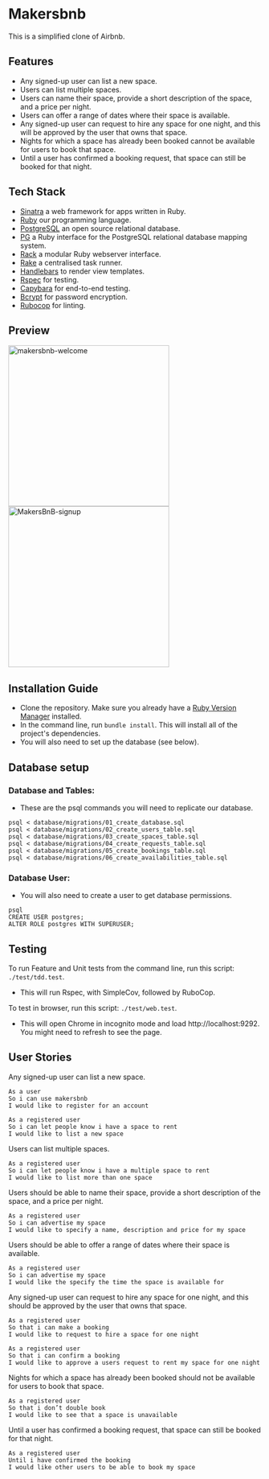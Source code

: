 # Makersbnb
This is a simplified clone of Airbnb. 

## Features
- Any signed-up user can list a new space.
- Users can list multiple spaces.
- Users can name their space, provide a short description of the space, and a price per night.
- Users can offer a range of dates where their space is available.
- Any signed-up user can request to hire any space for one night, and this will be approved by the user that owns that space.
- Nights for which a space has already been booked cannot be available for users to book that space.
- Until a user has confirmed a booking request, that space can still be booked for that night.

## Tech Stack
- [Sinatra](http://sinatrarb.com) a web framework for apps written in Ruby.
- [Ruby](https://www.ruby-lang.org/en/) our programming language.
- [PostgreSQL](https://www.postgresql.org) an open source relational database.
- [PG](https://rubygems.org/gems/pg/versions/0.18.4) a Ruby interface for the PostgreSQL relational database mapping system. 
- [Rack](https://github.com/rack/rack) a modular Ruby webserver interface.
- [Rake](https://github.com/ruby/rake) a centralised task runner.
- [Handlebars](https://handlebarsjs.com/) to render view templates.
- [Rspec](https://github.com/rspec/rspec) for testing.
- [Capybara](https://github.com/teamcapybara/capybara) for end-to-end testing.
- [Bcrypt](https://www.npmjs.com/package/bcrypt) for password encryption.
- [Rubocop](https://github.com/rubocop-hq/rubocop) for linting. 

## Preview
<img width="320" alt="makersbnb-welcome" src="https://user-images.githubusercontent.com/28805811/83120379-e3902700-a0c8-11ea-86a9-c15d959142f8.png">

<img width="320" alt="MakersBnB-signup" src="https://user-images.githubusercontent.com/28805811/83120467-04587c80-a0c9-11ea-9768-45350996c04e.png">

## Installation Guide

* Clone the repository. Make sure you already have a [Ruby Version Manager](https://rvm.io) installed. 
* In the command line, run `bundle install`. This will install all of the project's dependencies. 
* You will also need to set up the database (see below).

## Database setup

### Database and Tables:
- These are the psql commands you will need to replicate our database. 
```
psql < database/migrations/01_create_database.sql  
psql < database/migrations/02_create_users_table.sql  
psql < database/migrations/03_create_spaces_table.sql  
psql < database/migrations/04_create_requests_table.sql  
psql < database/migrations/05_create_bookings_table.sql  
psql < database/migrations/06_create_availabilities_table.sql
```

### Database User:
- You will also need to create a user to get database permissions. 
```
psql
CREATE USER postgres;
ALTER ROLE postgres WITH SUPERUSER;
```

## Testing
To run Feature and Unit tests from the command line, run this script: `./test/tdd.test`.
- This will run Rspec, with SimpleCov, followed by RuboCop.

To test in browser, run this script: `./test/web.test`.
- This will open Chrome in incognito mode and load http://localhost:9292. You might need to refresh to see the page.

## User Stories

Any signed-up user can list a new space.
```
As a user
So i can use makersbnb
I would like to register for an account
```
```
As a registered user
So i can let people know i have a space to rent
I would like to list a new space
```

Users can list multiple spaces.
```
As a registered user
So i can let people know i have a multiple space to rent
I would like to list more than one space
```

Users should be able to name their space, provide a short description of the space, and a price per night.
```
As a registered user
So i can advertise my space
I would like to specify a name, description and price for my space
```

Users should be able to offer a range of dates where their space is available.

```
As a registered user
So i can advertise my space
I would like the specify the time the space is available for
```

Any signed-up user can request to hire any space for one night, and this should be approved by the user that owns that space.

```
As a registered user
So that i can make a booking
I would like to request to hire a space for one night
```
```
As a registered user
So that i can confirm a booking
I would like to approve a users request to rent my space for one night
```

Nights for which a space has already been booked should not be available for users to book that space.
```
As a registered user
So that i don’t double book
I would like to see that a space is unavailable
```

Until a user has confirmed a booking request, that space can still be booked for that night.
```
As a registered user
Until i have confirmed the booking
I would like other users to be able to book my space
```

